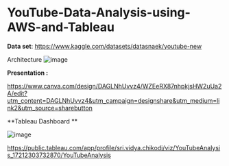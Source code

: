 # YouTube-Data-Analysis-using-AWS-and-Tableau

**Data set**:
https://www.kaggle.com/datasets/datasnaek/youtube-new

Architecture 
![image](https://github.com/user-attachments/assets/0d486866-b484-44b9-9f2d-78ea08232d76)



**Presentation :**

https://www.canva.com/design/DAGLNhUvvz4/WZEeRX87nhpkjsHW2uUa2A/edit?utm_content=DAGLNhUvvz4&utm_campaign=designshare&utm_medium=link2&utm_source=sharebutton

**Tableau Dashboard **

![image](https://github.com/user-attachments/assets/4884a850-117c-43bf-9ae2-8ff0174fe6d4)

https://public.tableau.com/app/profile/sri.vidya.chikodi/viz/YouTubeAnalysis_17212303732870/YouTubeAnalysis


